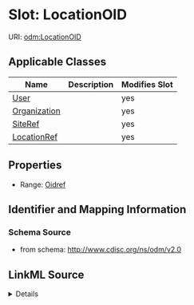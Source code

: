 # Slot: LocationOID

URI: [odm:LocationOID](http://www.cdisc.org/ns/odm/v2.0/LocationOID)



<!-- no inheritance hierarchy -->




## Applicable Classes

| Name | Description | Modifies Slot |
| --- | --- | --- |
[User](User.md) |  |  yes  |
[Organization](Organization.md) |  |  yes  |
[SiteRef](SiteRef.md) |  |  yes  |
[LocationRef](LocationRef.md) |  |  yes  |







## Properties

* Range: [Oidref](Oidref.md)





## Identifier and Mapping Information







### Schema Source


* from schema: http://www.cdisc.org/ns/odm/v2.0




## LinkML Source

<details>
```yaml
name: LocationOID
from_schema: http://www.cdisc.org/ns/odm/v2.0
rank: 1000
alias: LocationOID
domain_of:
- User
- Organization
- SiteRef
- LocationRef
range: oidref

```
</details>